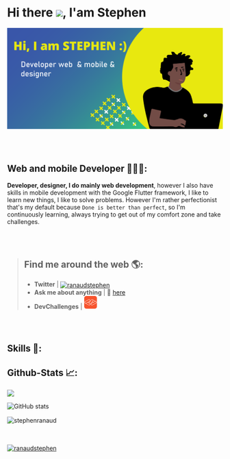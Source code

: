 # Hi there <img src="https://raw.githubusercontent.com/MartinHeinz/MartinHeinz/master/wave.gif" width="50px">,  I'am Stephen

![Développeur Web et mobile](https://github.com/stephenranaud/stephenranaud/blob/main/banner-github.png?raw=true)

 <br>
 <br>

## Web and mobile Developer 👨🏽‍💻:

**Developer, designer, I do mainly web development**, however I also have skills in mobile development with the Google Flutter framework, I like to learn new things, I like to solve problems. However I'm rather perfectionist that's my default because ``Done is better than perfect``, so I'm continuously learning, always trying to get out of my comfort zone and take challenges.

 <br>
 <br>

> ## Find me around the web 🌎:
> 
> - **Twitter** | <a href="https://twitter.com/ranaudstephen" target="blank"><img align="center" src="https://raw.githubusercontent.com/rahuldkjain/github-profile-readme-generator/master/src/images/icons/Social/twitter.svg" alt="ranaudstephen" height="30" width="40" /></a>
> - **Ask me about anything** | 💬 [here](https://github.com/stephenranaud/stephenranaud/issues)
> - **DevChallenges** | <a href="https://devchallenges.io/portfolio/stephenranaud" target="blank" alt="devchallenges"><img src="https://raw.githubusercontent.com/stephenranaud/stephenranaud/eb72b1864e984e1980bd87bf7cfdfce86c01459c/devchallenges.png" height="30"></a> 

 <br>
 <br>

## Skills 🔨:


## Github-Stats 📈:

<img align="center" src="https://github-readme-stats.vercel.app/api/top-langs/?username=stephenranaud" />

![GitHub stats](https://github-readme-stats.vercel.app/api?username=stephenranaud&show_icons=true)
<div><img align="center" src="https://github-readme-stats.vercel.app/api/top-langs?username=stephenranaud&show_icons=true&locale=en&layout=compact" alt="stephenranaud"/></div>
 
 <br>
 <br>
<p>
 <a href="https://twitter.com/ranaudstephen" target="blank"><img src="https://img.shields.io/twitter/follow/ranaudstephen?logo=twitter&style=for-the-badge" alt="ranaudstephen" /></a> 
</p>
